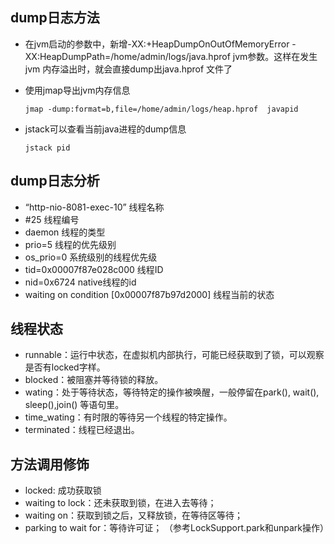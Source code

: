 ## dump日志方法

- 在jvm启动的参数中，新增-XX:+HeapDumpOnOutOfMemoryError -XX:HeapDumpPath=/home/admin/logs/java.hprof jvm参数。这样在发生jvm 内存溢出时，就会直接dump出java.hprof 文件了

- 使用jmap导出jvm内存信息

  ```shell
  jmap -dump:format=b,file=/home/admin/logs/heap.hprof  javapid
  ```

- jstack可以查看当前java进程的dump信息

  ```shell
  jstack pid
  ```

## dump日志分析

- “http-nio-8081-exec-10” 线程名称
- #25 线程编号
- daemon 线程的类型
- prio=5 线程的优先级别
- os_prio=0 系统级别的线程优先级
- tid=0x00007f87e028c000 线程ID
- nid=0x6724 native线程的id
- waiting on condition [0x00007f87b97d2000] 线程当前的状态

## 线程状态

- runnable：运行中状态，在虚拟机内部执行，可能已经获取到了锁，可以观察是否有locked字样。
- blocked：被阻塞并等待锁的释放。
- wating：处于等待状态，等待特定的操作被唤醒，一般停留在park(), wait(), sleep(),join() 等语句里。
- time_wating：有时限的等待另一个线程的特定操作。
- terminated：线程已经退出。

## 方法调用修饰
- locked: 成功获取锁
- waiting to lock：还未获取到锁，在进入去等待；
- waiting on：获取到锁之后，又释放锁，在等待区等待；
- parking to wait for：等待许可证； （参考LockSupport.park和unpark操作）